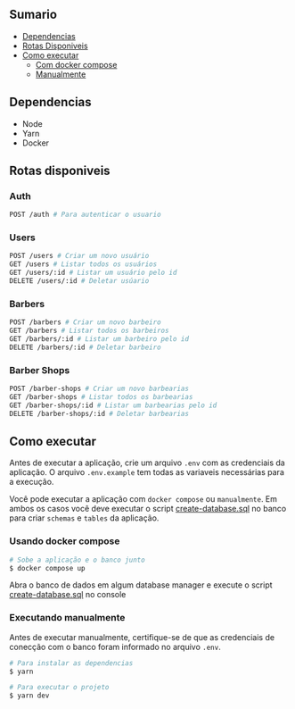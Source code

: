 ## Sumario

- [Dependencias](#dependencias)
- [Rotas Disponiveis](#rotas-disponiveis)
- [Como executar](#como-executar)
  - [Com docker compose](#usando-docker-compose)
  - [Manualmente](#executando-manualmente)

## Dependencias

- Node
- Yarn
- Docker

## Rotas disponiveis

### Auth

```bash
POST /auth # Para autenticar o usuario
```

### Users

```bash
POST /users # Criar um novo usuário
GET /users # Listar todos os usuários
GET /users/:id # Listar um usuário pelo id
DELETE /users/:id # Deletar usúario
```

### Barbers

```bash
POST /barbers # Criar um novo barbeiro
GET /barbers # Listar todos os barbeiros
GET /barbers/:id # Listar um barbeiro pelo id
DELETE /barbers/:id # Deletar barbeiro
```

### Barber Shops

```bash
POST /barber-shops # Criar um novo barbearias
GET /barber-shops # Listar todos os barbearias
GET /barber-shops/:id # Listar um barbearias pelo id
DELETE /barber-shops/:id # Deletar barbearias
```

## Como executar

Antes de executar a aplicação, crie um arquivo `.env` com as credenciais da aplicação. O arquivo `.env.example` tem todas as variaveis necessárias para a execução.

Você pode executar a aplicação com `docker compose` ou `manualmente`. Em ambos os casos você deve executar o script [create-database.sql](./create-database.sql) no banco para criar `schemas` e `tables` da aplicação.

### Usando docker compose

```bash
# Sobe a aplicação e o banco junto
$ docker compose up
```

Abra o banco de dados em algum database manager e execute o script [create-database.sql](./create-database.sql) no console

### Executando manualmente

Antes de executar manualmente, certifique-se de que as credenciais de conecção com o banco foram informado no arquivo `.env`.

```bash
# Para instalar as dependencias
$ yarn

# Para executar o projeto
$ yarn dev
```
